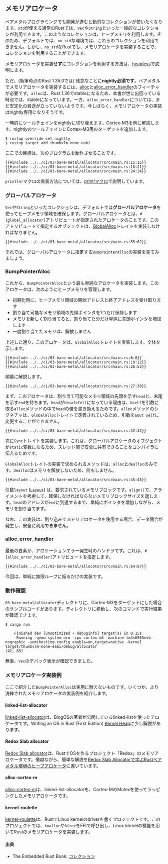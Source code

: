 ## メモリアロケータ

ベアメタルプログラミングでも開発が進むと動的なコレクションが使いたくなります。`std`が使える通常のRustでは、`Vec`や`String`といった一般的なコレクションが利用できます。このようなコレクションは、ヒープメモリを利用します。そのため、デフォルトでは、`no_std`な環境では、これらのコレクションを利用できません。しかし、`no_std`なRustでも、メモリアロケータを実装することで、コレクションを利用することができます。

メモリアロケータを実装**せず**にコレクションを利用する方法は、[heapless]で説明します。

[heapless]: ../05-library/heapless.html

ただ、(執筆時点のRust 1.35.0では) 残念なことに**nightly必須です**。ベアメタルでメモリアロケータを実装するには、[alloc]と[alloc_error_handler]のフィーチャが必要です。`alloc`は、Rust 1.36でstableになるため、本書が世に出回っている時点では、stableになっています。一方、`alloc_error_handler`については、まだ安定化の目途が立っていないようです。今しばらく、メモリアロケータの実装はnightly専用になりそうです。

[alloc]: https://doc.rust-lang.org/alloc/index.html
[alloc_error_handler]: https://github.com/rust-lang/rust/issues/51540

一時的にツールチェインをnightlyに切り替えます。Cortex-M3を例に解説します。nightlyのツールチェインにCortex-M3用のターゲットを追加します。

```
$ rustup override set nightly
$ rustup target add thumbv7m-none-eabi
```

ここでの目標は、次のプログラムを動作させることです。

```rust,ignore
{{#include ../../ci/03-bare-metal/allocator/src/main.rs:15:15}}
{{#include ../../ci/03-bare-metal/allocator/src/main.rs:18:21}}
{{#include ../../ci/03-bare-metal/allocator/src/main.rs:24:24}}
```

`println!`マクロの実装方法については、[print!マクロ]で説明しています。

[print!マクロ]: print.html

### グローバルアロケータ

`Vec`や`String`といったコレクションは、デフォルトでは**グローバルアロケータ**を使ってヒープメモリ領域を確保します。グローバルアロケータとは、`#[global_allocator]`アトリビュートが指定されたアロケータのことです。このアトリビュートで指定するオブジェクトは、[GlobalAlloc]トレイトを実装しなければなりません。

[GlobalAlloc]: https://doc.rust-lang.org/1.29.2/core/alloc/trait.GlobalAlloc.html

```rust,ignore
{{#include ../../ci/03-bare-metal/allocator/src/main.rs:55:62}}
```

それでは、グローバルアロケータに指定する`BumpPointerAlloc`の実装を見てみましょう。

### BumpPointerAlloc

これから、`BumpPointerAlloc`という最も単純なアロケータを実装します。このアロケータは、次のようにヒープメモリを管理します。

- 初期化時に、ヒープメモリ領域の開始アドレスと終了アドレスを受け取ります
- 割り当て可能なメモリ領域の先頭ポインタを1つだけ保持します
- メモリを新しく割り当てると、割り当てた分だけ単純に先頭ポインタを増加します
- 一度割り当てたメモリは、解放しません

上述した通り、このアロケータは、`GlobalAlloc`トレイトを実装します。全体を示します。

```rust,ignore
{{#include ../../ci/03-bare-metal/allocator/src/main.rs:6:8}}
{{#include ../../ci/03-bare-metal/allocator/src/main.rs:10:12}}
{{#include ../../ci/03-bare-metal/allocator/src/main.rs:26:53}}
```

順番に解説します。

```rust,ignore
{{#include ../../ci/03-bare-metal/allocator/src/main.rs:27:30}}
```

まず、このアロケータは、割り当て可能なメモリ領域の先頭を示す`head`と、末尾を示す`end`を持ちます。`head`が`UnsafeCell`になっている理由は、`&self`を引数に取る`alloc`メソッドの中で`head`の値を書き換えるためです。`alloc`メソッドのシグネチャは、`GlobalAlloc`トレイトで定義されているため、引数を`&mut self`に変更することができません。

```rust,ignore
{{#include ../../ci/03-bare-metal/allocator/src/main.rs:32:32}}
```

次に`Sync`トレイトを実装します。これは、グローバルアロケータのオブジェクトが`static`変数になるため、スレッド間で安全に共有できることをコンパイラに伝えるためです。

`GlobalAlloc`トレイトの実装で求められるメソッドは、`alloc`と`dealloc`のみです。`dealloc`はメモリを解放しないため、何もしません。

```rust,ignore
{{#include ../../ci/03-bare-metal/allocator/src/main.rs:35:48}}
```

引数`layout` ([`Layout`]) は、要求されているメモリブロックです。`align()`で、アライメントを考慮して、確保しなければならないメモリブロックサイズを返します。`head`のアドレスが`end`に到達するまで、単純にポインタを増加しながら、メモリを割り当てます。

[`Layout`]: https://doc.rust-lang.org/core/alloc/struct.Layout.html

なお、この実装は、割り込みでメモリアロケータを使用する場合、データ競合が発生し、安全に利用**できません**。

### alloc_error_handler

最後の要素が、アロケーションエラー発生時のハンドラです。これは、`#[alloc_error_handler]`アトリビュートを指定します。

```rust,ignore
{{#include ../../ci/03-bare-metal/allocator/src/main.rs:64:67}}
```

今回は、単純に無限ループに陥るだけの実装です。

### 動作確認

`03-bare-metal/allocator`ディレクトリに、Cortex-M3をターゲットにした場合のサンプルコードがあります。ディレクトリに移動し、次のコマンドで実行結果が確認できます。

```
$ cargo run
```

```
    Finished dev [unoptimized + debuginfo] target(s) in 0.15s
     Running `qemu-system-arm -cpu cortex-m3 -machine lm3s6965evb -nographic -semihosting-config enable=on,target=native -kernel target/thumbv7m-none-eabi/debug/allocator`
[42, 83]
```

無事、`Vec`のデバッグ表示が確認できました。

### メモリアロケータ実装例

ここで紹介した`BumpPointerAlloc`は実用に耐えないものです。いくつか、より洗練されたメモリアロケータの実装例を紹介します。

#### linked-list-allocator

[linked-list-allocator]は、BlogOSの著者が公開しているlinked-listを使ったアロケータです。Writing an OS in Rust (First Edition) [Kernel Heap]に少し解説があります。

[linked-list-allocator]: https://github.com/phil-opp/linked-list-allocator
[Kernel Heap]: https://os.phil-opp.com/kernel-heap/

#### Redox Slab allocator

[Redox Slab allocator]は、RustでOSを作るプロジェクト「Redox」のメモリアロケータです。僭越ながら、簡単な解説を[Redox Slab Allocatorで学ぶRustベアメタル環境のヒープアロケータ]に書いています。

[Redox Slab allocator]: https://gitlab.redox-os.org/redox-os/slab_allocator
[Redox Slab Allocatorで学ぶRustベアメタル環境のヒープアロケータ]: https://qiita.com/tomoyuki-nakabayashi/items/e0bd16e9105163cecafb

#### alloc-cortex-m

[alloc-cortex-m]は、linked-list-allocatorを、Cortex-MのMutexを使ってラッピングしたメモリアロケータです。

[alloc-cortex-m]: https://github.com/rust-embedded/alloc-cortex-m/

#### kernel-roulette

[kernel-roulette]は、RustでLinux kernelのdriverを書くプロジェクトです。このプロジェクトでは、`kmalloc`や`kfree`をFFIで呼び出し、Linux kernelの機能を用いてRustのメモリアロケータを実装します。

[kernel-roulette]: https://github.com/souvik1997/kernel-roulette

#### 出典

- The Embedded Rust Book: [コレクション]

[コレクション]: https://tomoyuki-nakabayashi.github.io/book/collections/index.html